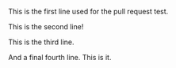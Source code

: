 This is the first line used for the pull request test.

This is the second line!

This is the third line.

And a final fourth line. This is it.
